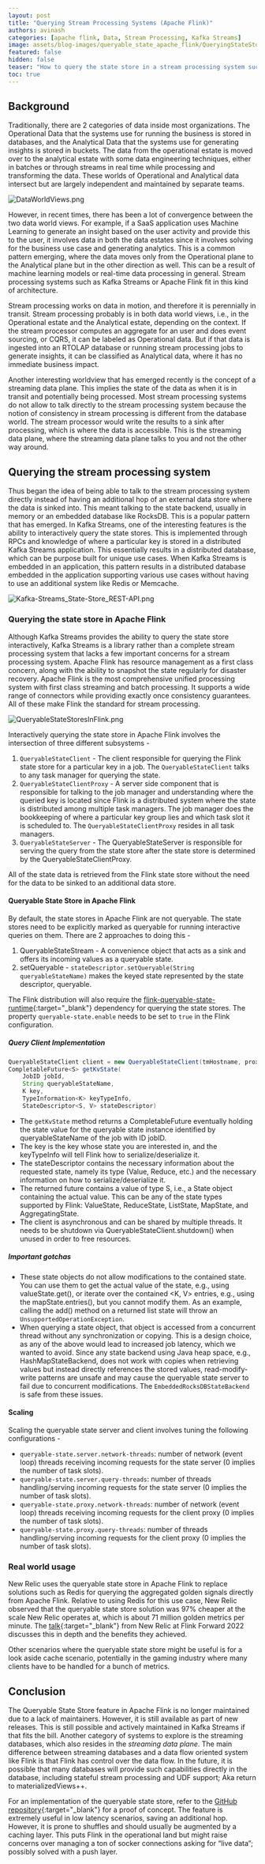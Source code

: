 ```yaml
---
layout: post
title: "Querying Stream Processing Systems (Apache Flink)"
authors: avinash
categories: [apache flink, Data, Stream Processing, Kafka Streams]
image: assets/blog-images/queryable_state_apache_flink/QueryingStateStoreInStreamProcessing.png
featured: false
hidden: false
teaser: "How to query the state store in a stream processing system such as Apache Flink for unifying Operational and Analytical data."
toc: true
---
```


## Background

Traditionally, there are 2 categories of data inside most organizations. The Operational Data that the systems use for running the business is stored in databases, and the Analytical Data that the systems use for generating insights is stored in buckets. The data from the operational estate is moved over to the analytical estate with some data engineering techniques, either in batches or through streams in real time while processing and transforming the data. These worlds of Operational and Analytical data intersect but are largely independent and maintained by separate teams.


![DataWorldViews.png](../assets/blog-images/queryable_state_apache_flink/DataWorldViews.png)


However, in recent times, there has been a lot of convergence between the two data world views. For example, if a SaaS application uses Machine Learning to generate an insight based on the user activity and provide this to the user, it involves data in both the data estates since it involves solving for the business use case and generating analytics. This is a common pattern emerging, where the data moves only from the Operational plane to the Analytical plane but in the other direction as well. This can be a result of machine learning models or real-time data processing in general. Stream processing systems such as Kafka Streams or Apache Flink fit in this kind of architecture.

Stream processing works on data in motion, and therefore it is perennially in transit. Stream processing probably is in both data world views, i.e., in the Operational estate and the Analytical estate, depending on the context. If the stream processor computes an aggregate for an user and does event sourcing, or CQRS, it can be labeled as Operational data. But if that data is ingested into an RTOLAP database or running stream processing jobs to generate insights, it can be classified as Analytical data, where it has no immediate business impact. 

Another interesting worldview that has emerged recently is the concept of a streaming data plane. This implies the state of the data as when it is in transit and potentially being processed. Most stream processing systems do not allow to talk directly to the stream processing system because the notion of consistency in stream processing is different from the database world. The stream processor would write the results to a sink after processing, which is where the data is accessible. This is the streaming data plane, where the streaming data plane talks to you and not the other way around.


## Querying the stream processing system

Thus began the idea of being able to talk to the stream processing system directly instead of having an additional hop of an external data store where the data is sinked into. This meant talking to the state backend, usually in memory or an embedded database like RocksDB. This is a popular pattern that has emerged. In Kafka Streams, one of the interesting features is the ability to interactively query the state stores. This is implemented through RPCs and knowledge of where a particular key is stored in a distributed Kafka Streams application. This essentially results in a distributed database, which can be purpose built for unique use cases. When Kafka Streams is embedded in an application, this pattern results in a distributed database embedded in the application supporting various use cases without having to use an additional system like Redis or Memcache. 

![Kafka-Streams_State-Store_REST-API.png](../assets/blog-images/queryable_state_apache_flink/Kafka-Streams_State-Store_REST-API.png)


### Querying the state store in Apache Flink

Although Kafka Streams provides the ability to query the state store interactively, Kafka Streams is a library rather than a complete stream processing system that lacks a few important concerns for a stream processing system. Apache Flink has resource management as a first class concern, along with the ability to snapshot the state regularly for disaster recovery. Apache Flink is the most comprehensive unified processing system with first class streaming and batch processing. It supports a wide range of connectors while providing exactly once consistency guarantees. All of these make Flink the standard for stream processing.

![QueryableStateStoresInFlink.png](../assets/blog-images/queryable_state_apache_flink/QueryableStateStoresInFlink.png)


Interactively querying the state store in Apache Flink involves the intersection of three different subsystems -



1. `QueryableStateClient` - The client responsible for querying the Flink state store for a particular key in a job. The `QueryableStateClient` talks to any task manager for querying the state.
2. `QueryableStateClientProxy` - A server side component that is responsible for talking to the job manager and understanding where the queried key is located since Flink is a distributed system where the state is distributed among multiple task managers. The job manager does the bookkeeping of where a particular key group lies and which task slot it is scheduled to. The `QueryableStateClientProxy` resides in all task managers.
3. `QueryableStateServer` - The QueryableStateServer is responsible for serving the query from the state store after the state store is determined by the QueryableStateClientProxy.

All of the state data is retrieved from the Flink state store without the need for the data to be sinked to an additional data store.


#### Queryable State Store in Apache Flink

By default, the state stores in Apache Flink are not queryable. The state stores need to be explicitly marked as queryable for running interactive queries on them. There are 2 approaches to doing this -



1. QueryableStateStream - A convenience object that acts as a sink and offers its incoming values as a queryable state.
2. setQueryable - `stateDescriptor.setQueryable(String queryableStateName)` makes the keyed state represented by the state descriptor, queryable.

The Flink distribution will also require the [flink-queryable-state-runtime](https://mvnrepository.com/artifact/org.apache.flink/flink-queryable-state-runtime){:target="\_blank"} dependency for querying the state stores. The property `queryable-state.enable` needs to be set to `true` in the Flink configuration.


##### Query Client Implementation

```java
QueryableStateClient client = new QueryableStateClient(tmHostname, proxyPort);
CompletableFuture<S> getKvState(
    JobID jobId,
    String queryableStateName,
    K key,
    TypeInformation<K> keyTypeInfo,
    StateDescriptor<S, V> stateDescriptor)
```



* The `getKvState` method returns a CompletableFuture eventually holding the state value for the queryable state instance identified by queryableStateName of the job with ID jobID. 
* The key is the key whose state you are interested in, and the keyTypeInfo will tell Flink how to serialize/deserialize it.
* The stateDescriptor contains the necessary information about the requested state, namely its type (Value, Reduce, etc.) and the necessary information on how to serialize/deserialize it.
* The returned future contains a value of type S, i.e., a State object containing the actual value. This can be any of the state types supported by Flink: ValueState, ReduceState, ListState, MapState, and AggregatingState.
* The client is asynchronous and can be shared by multiple threads. It needs to be shutdown via QueryableStateClient.shutdown() when unused in order to free resources.


##### Important gotchas


* These state objects do not allow modifications to the contained state. You can use them to get the actual value of the state, e.g., using valueState.get(), or iterate over the contained &lt;K, V> entries, e.g., using the mapState.entries(), but you cannot modify them. As an example, calling the add() method on a returned list state will throw an `UnsupportedOperationException`.
* When querying a state object, that object is accessed from a concurrent thread without any synchronization or copying. This is a design choice, as any of the above would lead to increased job latency, which we wanted to avoid. Since any state backend using Java heap space, e.g., HashMapStateBackend, does not work with copies when retrieving values but instead directly references the stored values, read-modify-write patterns are unsafe and may cause the queryable state server to fail due to concurrent modifications. The `EmbeddedRocksDBStateBackend` is safe from these issues.


#### Scaling

Scaling the queryable state server and client involves tuning the following configurations -



* `queryable-state.server.network-threads`: number of network (event loop) threads receiving incoming requests for the state server (0 implies the number of task slots).
* `queryable-state.server.query-threads`: number of threads handling/serving incoming requests for the state server (0 implies the number of task slots).
* `queryable-state.proxy.network-threads`: number of network (event loop) threads receiving incoming requests for the client proxy (0 implies the number of task slots).
* `queryable-state.proxy.query-threads`: number of threads handling/serving incoming requests for the client proxy (0 implies the number of task slots).


### Real world usage

New Relic uses the queryable state store in Apache Flink to replace solutions such as Redis for querying the aggregated golden signals directly from Apache Flink. Relative to using Redis for this use case, New Relic observed that the queryable state store solution was 97% cheaper at the scale New Relic operates at, which is about 71 million golden metrics per minute. The [talk](https://www.slideshare.net/slideshow/using-queryable-state-for-fun-and-profit/252482376){:target="\_blank"} from New Relic at Flink Forward 2022 discusses this in depth and the benefits they achieved.

Other scenarios where the queryable state store might be useful is for a look aside cache scenario, potentially in the gaming industry where many clients have to be handled for a bunch of metrics.


## Conclusion

The Queryable State Store feature in Apache Flink is no longer maintained due to a lack of maintainers. However, it is still available as part of new releases. This is still possible and actively maintained in Kafka Streams if that fits the bill. Another category of systems to explore is the streaming databases, which also resides in the _streaming data plane_. The main difference between streaming databases and a data flow oriented system like Flink is that Flink has control over the data flow. In the future, it is possible that many databases will provide such capabilities directly in the database, including stateful stream processing and UDF support; Aka return to materializedViews++.

For an implementation of the queryable state store, refer to the [GitHub repository](https://github.com/Platformatory/flink-queryable-state-store){:target="\_blank"} for a proof of concept. The feature is extremely useful in low latency scenarios, saving an additional hop. However, it is prone to shuffles and should usually be augmented by a caching layer. This puts Flink in the operational land but might raise concerns over managing a ton of socker connections asking for “live data”; possibly solved with a push layer.
